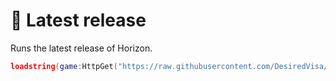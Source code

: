 # :pushpin: Latest release

Runs the latest release of Horizon.

```lua
loadstring(game:HttpGet("https://raw.githubusercontent.com/DesiredVisa/Horizon/main/release", true))()
```
